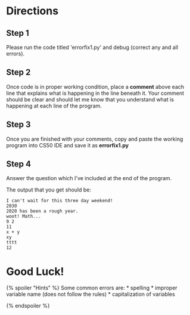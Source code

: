 # Directions

## Step 1
Please run the code titled 'errorfix1.py' and debug (correct any and all errors).

## Step 2
Once code is in proper working condition, place a **comment** above each line that explains what is happening in the line beneath it. Your comment should be clear and should let me know that you understand what is happening at each line of the program.

## Step 3
Once you are finished with your comments, copy and paste the working program into CS50 IDE and save it as **errorfix1.py**

## Step 4
Answer the question which I've included at the end of the program.

The output that you get should be:

```
I can't wait for this three day weekend!
2030
2020 has been a rough year.
woot! Math...
9 2
11
x + y
xy
tttt
12
```

# Good Luck!
{% spoiler "Hints" %}
Some common errors are: 
    * spelling
    * improper variable name (does not follow the rules)
    * capitalization of variables
    
{% endspoiler %}
    
